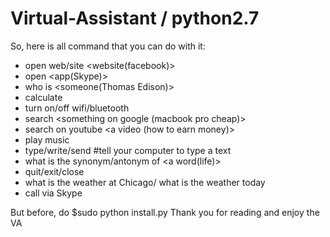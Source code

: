 # Virtual-Assistant / python2.7
So, here is all command that you can do with it:
 - open web/site <website(facebook)>
 - open <app(Skype)>
 - who is <someone(Thomas Edison)>
 - calculate <one plus two plus plus three multiple by four>
 - turn on/off wifi/bluetooth
 - search <something on google (macbook pro cheap)>
 - search on youtube <a video (how to earn money)>
 - play music <name of a music>
 - type/write/send <something> #tell your computer to type a text
 - what is the synonym/antonym of <a word(life)>
 - quit/exit/close <name a application>
 - what is the weather at Chicago/ what is the weather today
 - call <someone> via Skype

But before, do $sudo python install.py
Thank you for reading and enjoy the VA
